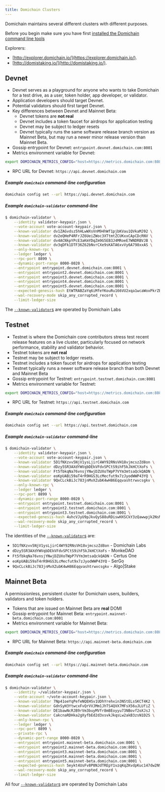 ```yaml
---
title: Domichain Clusters
---
```


Domichain maintains several different clusters with different purposes.

Before you begin make sure you have first
[installed the Domichain command line tools](cli/install-domichain-cli-tools.md)

Explorers:

- [http://explorer.domichain.io/](https://explorer.domichain.io/).
- [http://domistaking.io/](http://domistaking.io/).

## Devnet

- Devnet serves as a playground for anyone who wants to take Domichain for a
  test drive, as a user, token holder, app developer, or validator.
- Application developers should target Devnet.
- Potential validators should first target Devnet.
- Key differences between Devnet and Mainnet Beta:
  - Devnet tokens are **not real**
  - Devnet includes a token faucet for airdrops for application testing
  - Devnet may be subject to ledger resets
  - Devnet typically runs the same software release branch version as Mainnet Beta,
    but may run a newer minor release version than Mainnet Beta.
- Gossip entrypoint for Devnet: `entrypoint.devnet.domichain.com:8001`
- Metrics environment variable for Devnet:

```bash
export DOMICHAIN_METRICS_CONFIG="host=https://metrics.domichain.com:8086,db=devnet,u=scratch_writer,p=topsecret"
```

- RPC URL for Devnet: `https://api.devnet.domichain.com`

##### Example `domichain` command-line configuration

```bash
domichain config set --url https://api.devnet.domichain.com
```

##### Example `domichain-validator` command-line

```bash
$ domichain-validator \
    --identity validator-keypair.json \
    --vote-account vote-account-keypair.json \
    --known-validator dv1ZAGvdsz5hHLwWXsVnM94hWf1pjbKVau1QVkaMJ92 \
    --known-validator dv2eQHeP4RFrJZ6UeiZWoc3XTtmtZCUKxxCApCDcRNV \
    --known-validator dv4ACNkpYPcE3aKmYDqZm9G5EB3J4MRoeE7WNDRBVJB \
    --known-validator dv3qDFk1DTF36Z62bNvrCXe9sKATA6xvVy6A798xxAS \
    --only-known-rpc \
    --ledger ledger \
    --rpc-port 8899 \
    --dynamic-port-range 8000-8020 \
    --entrypoint entrypoint.devnet.domichain.com:8001 \
    --entrypoint entrypoint2.devnet.domichain.com:8001 \
    --entrypoint entrypoint3.devnet.domichain.com:8001 \
    --entrypoint entrypoint4.devnet.domichain.com:8001 \
    --entrypoint entrypoint5.devnet.domichain.com:8001 \
    --expected-genesis-hash EtWTRABZaYq6iMfeYKouRu166VU2xqa1wcaWoxPkrZBG \
    --wal-recovery-mode skip_any_corrupted_record \
    --limit-ledger-size
```

The [`--known-validator`s](running-validator/validator-start.md#known-validators)
are operated by Domichain Labs

## Testnet

- Testnet is where the Domichain core contributors stress test recent release features on a live
  cluster, particularly focused on network performance, stability and validator
  behavior.
- Testnet tokens are **not real**
- Testnet may be subject to ledger resets.
- Testnet includes a token faucet for airdrops for application testing
- Testnet typically runs a newer software release branch than both
  Devnet and Mainnet Beta
- Gossip entrypoint for Testnet: `entrypoint.testnet.domichain.com:8001`
- Metrics environment variable for Testnet:

```bash
export DOMICHAIN_METRICS_CONFIG="host=https://metrics.domichain.com:8086,db=tds,u=testnet_write,p=c4fa841aa918bf8274e3e2a44d77568d9861b3ea"
```

- RPC URL for Testnet: `https://api.testnet.domichain.com`

##### Example `domichain` command-line configuration

```bash
domichain config set --url https://api.testnet.domichain.com
```

##### Example `domichain-validator` command-line

```bash
$ domichain-validator \
    --identity validator-keypair.json \
    --vote-account vote-account-keypair.json \
    --known-validator 5D1fNXzvv5NjV1ysLjirC4WY92RNsVH18vjmcszZd8on \
    --known-validator dDzy5SR3AXdYWVqbDEkVFdvSPCtS9ihF5kJkHCtXoFs \
    --known-validator Ft5fbkqNa76vnsjYNwjDZUXoTWpP7VYm3mtsaQckQADN \
    --known-validator eoKpUABi59aT4rR9HGS3LcMecfut9x7zJyodWWP43YQ \
    --known-validator 9QxCLckBiJc783jnMvXZubK4wH86Eqqvashtrwvcsgkv \
    --only-known-rpc \
    --ledger ledger \
    --rpc-port 8899 \
    --dynamic-port-range 8000-8020 \
    --entrypoint entrypoint.testnet.domichain.com:8001 \
    --entrypoint entrypoint2.testnet.domichain.com:8001 \
    --entrypoint entrypoint3.testnet.domichain.com:8001 \
    --expected-genesis-hash 4uhcVJyU9pJkvQyS88uRDiswHXSCkY3zQawwpjk2NsNY \
    --wal-recovery-mode skip_any_corrupted_record \
    --limit-ledger-size
```

The identities of the
[`--known-validator`s](running-validator/validator-start.md#known-validators) are:

- `5D1fNXzvv5NjV1ysLjirC4WY92RNsVH18vjmcszZd8on` - Domichain Labs
- `dDzy5SR3AXdYWVqbDEkVFdvSPCtS9ihF5kJkHCtXoFs` - MonkeDAO
- `Ft5fbkqNa76vnsjYNwjDZUXoTWpP7VYm3mtsaQckQADN` - Certus One
- `eoKpUABi59aT4rR9HGS3LcMecfut9x7zJyodWWP43YQ` - SerGo
- `9QxCLckBiJc783jnMvXZubK4wH86Eqqvashtrwvcsgkv` - Algo|Stake

## Mainnet Beta

A permissionless, persistent cluster for Domichain users, builders, validators and token holders.

- Tokens that are issued on Mainnet Beta are **real** DOMI
- Gossip entrypoint for Mainnet Beta: `entrypoint.mainnet-beta.domichain.com:8001`
- Metrics environment variable for Mainnet Beta:

```bash
export DOMICHAIN_METRICS_CONFIG="host=https://metrics.domichain.com:8086,db=mainnet-beta,u=mainnet-beta_write,p=password"
```

- RPC URL for Mainnet Beta: `https://api.mainnet-beta.domichain.com`

##### Example `domichain` command-line configuration

```bash
domichain config set --url https://api.mainnet-beta.domichain.com
```

##### Example `domichain-validator` command-line

```bash
$ domichain-validator \
    --identity ~/validator-keypair.json \
    --vote-account ~/vote-account-keypair.json \
    --known-validator 7Np41oeYqPefeNQEHSv1UDhYrehxin3NStELsSKCT4K2 \
    --known-validator GdnSyH3YtwcxFvQrVVJMm1JhTS4QVX7MFsX56uJLUfiZ \
    --known-validator DE1bawNcRJB9rVm3buyMVfr8mBEoyyu73NBovf2oXJsJ \
    --known-validator CakcnaRDHka2gXyfbEd2d3xsvkJkqsLw2akB3zsN1D2S \
    --only-known-rpc \
    --ledger ledger \
    --rpc-port 8899 \
    --private-rpc \
    --dynamic-port-range 8000-8020 \
    --entrypoint entrypoint.mainnet-beta.domichain.com:8001 \
    --entrypoint entrypoint2.mainnet-beta.domichain.com:8001 \
    --entrypoint entrypoint3.mainnet-beta.domichain.com:8001 \
    --entrypoint entrypoint4.mainnet-beta.domichain.com:8001 \
    --entrypoint entrypoint5.mainnet-beta.domichain.com:8001 \
    --expected-genesis-hash 5eykt4UsFv8P8NJdTREpY1vzqKqZKvdpKuc147dw2N9d \
    --wal-recovery-mode skip_any_corrupted_record \
    --limit-ledger-size
```

All four [`--known-validator`s](running-validator/validator-start.md#known-validators)
are operated by Domichain Labs
